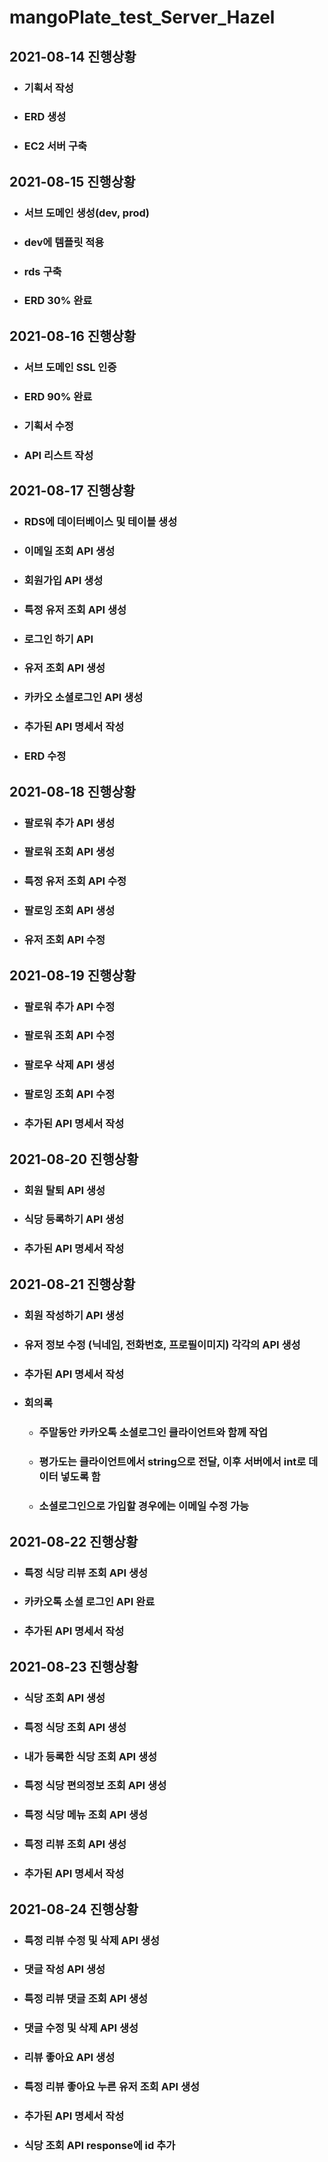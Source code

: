 # mangoPlate_test_Server_Hazel

## __2021-08-14 진행상황__
+ ### 기획서 작성
+ ### ERD 생성
+ ### EC2 서버 구축

## __2021-08-15 진행상황__
+ ### 서브 도메인 생성(dev, prod)
+ ### dev에 템플릿 적용
+ ### rds 구축
+ ### ERD 30% 완료

## __2021-08-16 진행상황__
+ ### 서브 도메인 SSL 인증
+ ### ERD 90% 완료
+ ### 기획서 수정
+ ### API 리스트 작성

## __2021-08-17 진행상황__
+ ### RDS에 데이터베이스 및 테이블 생성
+ ### 이메일 조회 API 생성
+ ### 회원가입 API 생성
+ ### 특정 유저 조회 API 생성
+ ### 로그인 하기 API
+ ### 유저 조회 API 생성
+ ### 카카오 소셜로그인 API 생성
+ ### 추가된 API 명세서 작성
+ ### ERD 수정

## __2021-08-18 진행상황__
+ ### 팔로워 추가 API 생성
+ ### 팔로워 조회 API 생성
+ ### 특정 유저 조회 API 수정
+ ### 팔로잉 조회 API 생성
+ ### 유저 조회 API 수정

## __2021-08-19 진행상황__
+ ### 팔로워 추가 API 수정
+ ### 팔로워 조회 API 수정
+ ### 팔로우 삭제 API 생성
+ ### 팔로잉 조회 API 수정
+ ### 추가된 API 명세서 작성

## __2021-08-20 진행상황__
+ ### 회원 탈퇴 API 생성
+ ### 식당 등록하기 API 생성
+ ### 추가된 API 명세서 작성

## __2021-08-21 진행상황__
+ ### 회원 작성하기 API 생성
+ ### 유저 정보 수정 (닉네임, 전화번호, 프로필이미지) 각각의 API 생성
+ ### 추가된 API 명세서 작성
+ ### 회의록
  + ### 주말동안 카카오톡 소셜로그인 클라이언트와 함께 작업
  + ### 평가도는 클라이언트에서 string으로 전달, 이후 서버에서 int로 데이터 넣도록 함
  + ### 소셜로그인으로 가입할 경우에는 이메일 수정 가능

## __2021-08-22 진행상황__
+ ### 특정 식당 리뷰 조회 API 생성
+ ### 카카오톡 소셜 로그인 API 완료
+ ### 추가된 API 명세서 작성

## __2021-08-23 진행상황__
+ ### 식당 조회 API 생성
+ ### 특정 식당 조회 API 생성
+ ### 내가 등록한 식당 조회 API 생성
+ ### 특정 식당 편의정보 조회 API 생성
+ ### 특정 식당 메뉴 조회 API 생성
+ ### 특정 리뷰 조회 API 생성
+ ### 추가된 API 명세서 작성

## __2021-08-24 진행상황__
+ ### 특정 리뷰 수정 및 삭제 API 생성
+ ### 댓글 작성 API 생성
+ ### 특정 리뷰 댓글 조회 API 생성
+ ### 댓글 수정 및 삭제 API 생성
+ ### 리뷰 좋아요 API 생성
+ ### 특정 리뷰 좋아요 누른 유저 조회 API 생성
+ ### 추가된 API 명세서 작성
+ ### 식당 조회 API response에 id 추가
